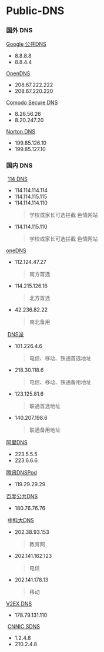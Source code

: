 # Public-DNS

### 国外 DNS

   [Google 公共DNS](https://developers.google.com/speed/public-dns/)
   
   * 8.8.8.8
   * 8.8.4.4

  [OpenDNS](https://www.opendns.com/)

   * 208.67.222.222
   * 208.67.220.220
  
  [Comodo Secure DNS](https://www.comodo.com/secure-dns/)
  
   * 8.26.56.26
   * 8.20.247.20
   
  [Norton DNS](https://dns.norton.com/)
   
   * 199.85.126.10
   * 199.85.127.10

### 国内 DNS

  [114 DNS](https://www.114dns.com/)
  
   * 114.114.114.114
   * 114.114.115.115
   * 114.114.114.110
      >学校或家长可选拦截 色情网站
   * 114.114.115.110
      >学校或家长可选拦截 色情网站
   
  [oneDNS](http://www.onedns.net)
  
   * 112.124.47.27
      >南方首选
   * 114.215.126.16
      >北方首选
   * 42.236.82.22
      >南北备用
   
  [DNS派](http://www.dnspai.com/public.html)
  
   * 101.226.4.6
      >电信、移动、铁通首选地址
   * 218.30.118.6
      >电信、移动、铁通备用地址
   * 123.125.81.6
      >联通首选地址
   * 140.207.198.6
      >联通备用地址
   
  [阿里DNS](http://www.alidns.com/)

   * 223.5.5.5
   * 223.6.6.6
 
  [腾讯DNSPod](https://www.dnspod.cn/Products/Public.DNS)
   
   * 119.29.29.29
 
  [百度公共DNS](http://dudns.baidu.com/intro/publicdns/)
  
   * 180.76.76.76
   
  [中科大DNS](https://groups.google.com/forum/#!forum/neat-dns)
   
   * 202.38.93.153
      >教育网
   * 202.141.162.123
      >电信
   * 202.141.178.13
      >移动

  [V2EX DNS](https://dns.v2ex.com/)

   * 178.79.131.110

  [CNNIC SDNS](http://public.sdns.cn/)
   
   * 1.2.4.8
   * 210.2.4.8

